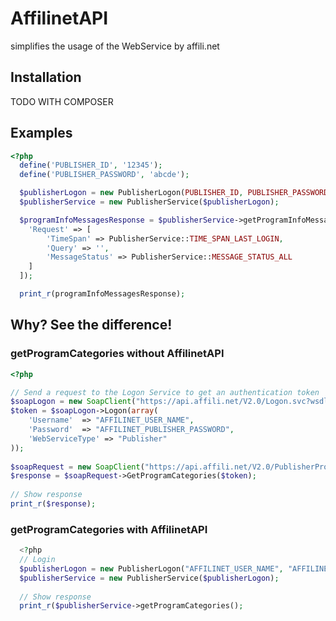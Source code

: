 # AffilinetAPI
simplifies the usage of the WebService by affili.net

## Installation

  TODO WITH COMPOSER
  
## Examples
```php
<?php
  define('PUBLISHER_ID', '12345');
  define('PUBLISHER_PASSWORD', 'abcde');

  $publisherLogon = new PublisherLogon(PUBLISHER_ID, PUBLISHER_PASSWORD);
  $publisherService = new PublisherService($publisherLogon);

  $programInfoMessagesResponse = $publisherService->getProgramInfoMessages([
  	'Request' => [
  		'TimeSpan' => PublisherService::TIME_SPAN_LAST_LOGIN,
  		'Query' => '',
  		'MessageStatus' => PublisherService::MESSAGE_STATUS_ALL
  	]
  ]);

  print_r(programInfoMessagesResponse);
```

## Why? See the difference!

### getProgramCategories without AffilinetAPI
```php
<?php 

// Send a request to the Logon Service to get an authentication token
$soapLogon = new SoapClient("https://api.affili.net/V2.0/Logon.svc?wsdl");
$token = $soapLogon->Logon(array(
    'Username'  => "AFFILINET_USER_NAME",
    'Password'  => "AFFILINET_PUBLISHER_PASSWORD",
    'WebServiceType' => "Publisher"
));
 
$soapRequest = new SoapClient("https://api.affili.net/V2.0/PublisherProgram.svc?wsdl");
$response = $soapRequest->GetProgramCategories($token);
 
// Show response
print_r($response);
```

### getProgramCategories with AffilinetAPI
```php
  <?php
  // Login
  $publisherLogon = new PublisherLogon("AFFILINET_USER_NAME", "AFFILINET_PUBLISHER_PASSWORD");
  $publisherService = new PublisherService($publisherLogon);
  
  // Show response
  print_r($publisherService->getProgramCategories();
```
